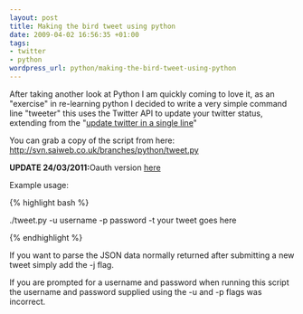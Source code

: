 ```yaml
--- 
layout: post
title: Making the bird tweet using python
date: 2009-04-02 16:56:35 +01:00
tags: 
- twitter
- python
wordpress_url: python/making-the-bird-tweet-using-python
---
```

After taking another look at Python I am quickly coming to love it, as an "exercise" in re-learning python I decided to write a very simple command line "tweeter" this uses the Twitter API to update your twitter status, extending from the "<a href="http://www.saiweb.co.uk/linux/update-twitter-in-a-single-line">update twitter in a single line</a>"

You can grab a copy of the script from here: <a href="http://svn.saiweb.co.uk/branches/python/tweet.py">http://svn.saiweb.co.uk/branches/python/tweet.py</a>

<strong>UPDATE 24/03/2011:</strong>Oauth version <a href="https://github.com/Oneiroi/nagios_addons/blob/master/twitter/nagios_bot.py">here</a>

Example usage:

{% highlight bash %}


./tweet.py -u username -p password -t your tweet goes here


{% endhighlight %}

If you want to parse the JSON data normally returned after submitting a new tweet simply add the -j flag.

If you are prompted for a username and password when running this script the username and password supplied using the -u and -p flags was incorrect.






